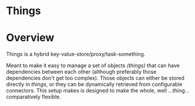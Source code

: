 Things
======

# Overview

Things is a hybrid key-value-store/proxy/task-something.

Meant to make it easy to manage a set of objects *(things)* that can have dependencies between each other
(although preferably those dependencies don't get too complex). Those objects can either be stored
directly in *things*, or they can be dynamically retrieved from configurable connectors.
This setup makes is designed to make the whole, well ...thing... comparatively flexible.


